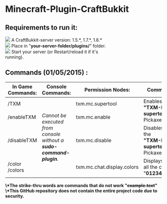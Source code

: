 # Minecraft-Plugin-CraftBukkit
## Requirements to run it:
<img src="https://TXM-MC.homeserver.com/Content/icon/file-bat.png" /> A CraftBukkit-server version: 1.5.\*, 1.7.\*, 1.8.*<br />
<img src="https://TXM-MC.homeserver.com/Content/icon/file-folder.png" /> Place in "<b>your-server-folder/plugins/</b>" folder.<br />
<img src="https://TXM-MC.homeserver.com/Content/icon/file-TXM.png" /> Start your server (or Restart/reload it if it's<br /> running).
## Commands (01/05/2015) :
<table>
  <thead>
    <tr>
      <th>In Game Commands:</th>
      <th>Console Commands:</th>
      <th>Permission Nodes:</th>
      <th>Command Executes:</th>
    </tr>
  </thead>
  <tbody>
    <tr>
      <td>/TXM</td>
      <td rowspan="4"><i>Cannot be executed from console without a <b>sudo-command-plugin</b>.</i></td>
      <td>txm.mc.supertool</td>
      <td rowspan="2">Enables and gives the<br /><b>"TXM-MC test supertool"</b> (a Dimond Pickaxe, in hand)</td>
    </tr>
    <tr>
      <td>/enableTXM</td>
      <td>txm.mc.enable</td>
    </tr>
    <tr>
      <td>/disableTXM</td>
      <td>txm.mc.disable</td>
      <td>Disables and removes the<br /><b>"TXM-MC test supertool"</b> (a Dimond Pickaxe, in hand)</td>
    </tr>
    <tr>
      <td>/color<br />/colors</td>
      <td>txm.mc.chat.display.colors</td>
      <td>Displays for the sender all the colors codes: <br />"<b>0123456789ABCDEF</b>"</td>
    </tr>
  </tbody>
</table>
<b>\*The strike-thru words are commands that do not work "<s>example.text</s>"</b><br />
<b>\*This GitHub repository does not contain the entire project code due to security.
